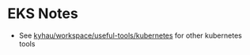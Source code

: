 # EKS Notes

- See [kyhau/workspace/useful-tools/kubernetes](https://github.com/kyhau/workspace/tree/master/useful-tools/kubernetes) for other kubernetes tools
